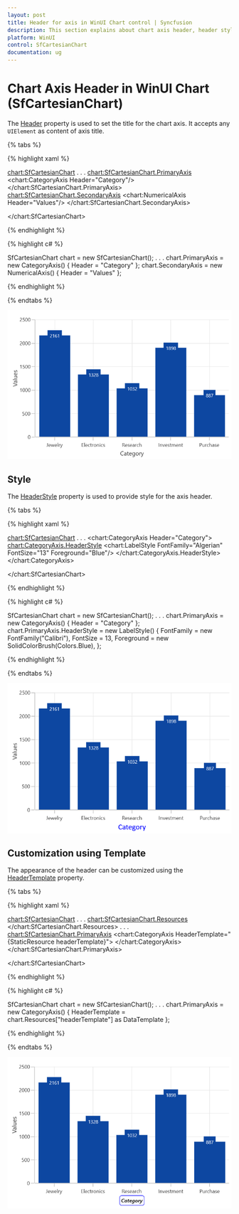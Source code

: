 ```yaml
---
layout: post
title: Header for axis in WinUI Chart control | Syncfusion
description: This section explains about chart axis header, header style, header template and its customization in WinUI chart (SfCartesianChart).
platform: WinUI
control: SfCartesianChart
documentation: ug
---
```


# Chart Axis Header in WinUI Chart (SfCartesianChart)

The [Header]() property is used to set the title for the chart axis. It accepts any `UIElement` as content of axis title. 

{% tabs %}

{% highlight xaml %}

<chart:SfCartesianChart>
. . .
<chart:SfCartesianChart.PrimaryAxis>
    <chart:CategoryAxis Header="Category"/>
</chart:SfCartesianChart.PrimaryAxis>
<chart:SfCartesianChart.SecondaryAxis>
    <chart:NumericalAxis Header="Values"/>
</chart:SfCartesianChart.SecondaryAxis>

</chart:SfCartesianChart>

{% endhighlight %}

{% highlight c# %}

SfCartesianChart chart = new SfCartesianChart();
. . .
chart.PrimaryAxis = new CategoryAxis() { Header = "Category" };
chart.SecondaryAxis = new NumericalAxis() { Header = "Values" };

{% endhighlight %}

{% endtabs %}

![Header support for ChartAxis in WinUI Chart](Axis_Images/WinUI_Chart_Axis_Header.png)

## Style

The [HeaderStyle]() property is used to provide style for the axis header.

{% tabs %}

{% highlight xaml %}

<chart:SfCartesianChart>
. . .
<chart:CategoryAxis Header="Category">
    <chart:CategoryAxis.HeaderStyle>
        <chart:LabelStyle FontFamily="Algerian" FontSize="13" Foreground="Blue"/>
    </chart:CategoryAxis.HeaderStyle>
</chart:CategoryAxis>

</chart:SfCartesianChart>

{% endhighlight %}

{% highlight c# %}

SfCartesianChart chart = new SfCartesianChart();
. . .
chart.PrimaryAxis = new CategoryAxis() { Header = "Category" };
chart.PrimaryAxis.HeaderStyle = new LabelStyle()
{
    FontFamily = new FontFamily("Calibri"),
    FontSize = 13,
    Foreground = new SolidColorBrush(Colors.Blue),
};

{% endhighlight %}

{% endtabs %}

![Axis header style in WinUI Chart](Axis_Images/WinUI_Chart_Axis_Header_styles.png)

## Customization using Template

The appearance of the header can be customized using the [HeaderTemplate]() property.

{% tabs %}

{% highlight xaml %}

<chart:SfCartesianChart>
. . .
<chart:SfCartesianChart.Resources>
    <DataTemplate x:Key="headerTemplate">
        <Border BorderBrush="Blue" CornerRadius="5" BorderThickness="1">
            <TextBlock Text="Category" FontSize="12" FontStyle="Italic" FontWeight="Bold" Margin="3"/>
        </Border>
    </DataTemplate>
</chart:SfCartesianChart.Resources>
. . .
<chart:SfCartesianChart.PrimaryAxis>
    <chart:CategoryAxis HeaderTemplate="{StaticResource headerTemplate}">
    </chart:CategoryAxis>
</chart:SfCartesianChart.PrimaryAxis>

</chart:SfCartesianChart>

{% endhighlight %}

{% highlight c# %}

SfCartesianChart chart = new SfCartesianChart();
. . .
chart.PrimaryAxis = new CategoryAxis()
{
    HeaderTemplate = chart.Resources["headerTemplate"] as DataTemplate
};

{% endhighlight %}

{% endtabs %}

![HeaderTemplate support for ChartAxis in WinUI Chart](Axis_images/WinUI_Chart_Axis_Header_template.png)